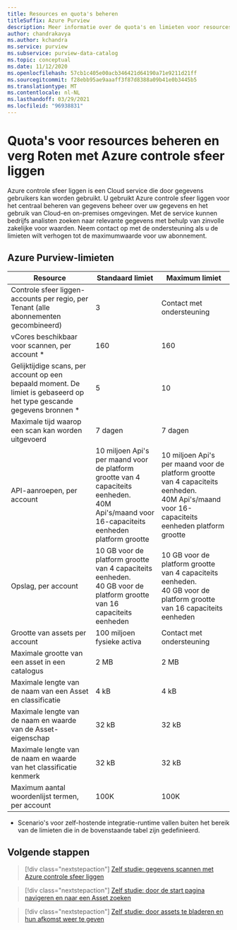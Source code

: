 ```yaml
---
title: Resources en quota's beheren
titleSuffix: Azure Purview
description: Meer informatie over de quota's en limieten voor resources voor Azure controle sfeer liggen en hoe u quotum verhogingen kunt aanvragen.
author: chandrakavya
ms.author: kchandra
ms.service: purview
ms.subservice: purview-data-catalog
ms.topic: conceptual
ms.date: 11/12/2020
ms.openlocfilehash: 57cb1c405e00acb346421d64190a71e9211d21ff
ms.sourcegitcommit: f28ebb95ae9aaaff3f87d8388a09b41e0b3445b5
ms.translationtype: MT
ms.contentlocale: nl-NL
ms.lasthandoff: 03/29/2021
ms.locfileid: "96938831"
---
```

# <a name="manage-and-increase-quotas-for-resources-with-azure-purview"></a>Quota's voor resources beheren en verg Roten met Azure controle sfeer liggen
 
Azure controle sfeer liggen is een Cloud service die door gegevens gebruikers kan worden gebruikt. U gebruikt Azure controle sfeer liggen voor het centraal beheren van gegevens beheer over uw gegevens en het gebruik van Cloud-en on-premises omgevingen. Met de service kunnen bedrijfs analisten zoeken naar relevante gegevens met behulp van zinvolle zakelijke voor waarden. Neem contact op met de ondersteuning als u de limieten wilt verhogen tot de maximumwaarde voor uw abonnement.
 
## <a name="azure-purview-limits"></a>Azure Purview-limieten
 
|**Resource**|  **Standaard limiet**  |**Maximum limiet**|
|---|---|---|
|Controle sfeer liggen-accounts per regio, per Tenant (alle abonnementen gecombineerd)|3|Contact met ondersteuning|
|vCores beschikbaar voor scannen, per account *|160|160|
|Gelijktijdige scans, per account op een bepaald moment. De limiet is gebaseerd op het type gescande gegevens bronnen *|5 | 10 |
|Maximale tijd waarop een scan kan worden uitgevoerd|7 dagen|7 dagen|
|API-aanroepen, per account|10 miljoen Api's per maand voor de platform grootte van 4 capaciteits eenheden. <br>40M Api's/maand voor 16-capaciteits eenheden platform grootte |10 miljoen Api's per maand voor de platform grootte van 4 capaciteits eenheden. <br>40M Api's/maand voor 16-capaciteits eenheden platform grootte|
|Opslag, per account|10 GB voor de platform grootte van 4 capaciteits eenheden. <br>40 GB voor de platform grootte van 16 capaciteits eenheden |10 GB voor de platform grootte van 4 capaciteits eenheden. <br> 40 GB voor de platform grootte van 16 capaciteits eenheden |
|Grootte van assets per account|100 miljoen fysieke activa |Contact met ondersteuning|
|Maximale grootte van een asset in een catalogus|2 MB|2 MB|
|Maximale lengte van de naam van een Asset en classificatie|4 kB|4 kB|
|Maximale lengte van de naam en waarde van de Asset-eigenschap|32 kB|32 kB|
|Maximale lengte van de naam en waarde van het classificatie kenmerk|32 kB|32 kB|
|Maximum aantal woordenlijst termen, per account|100K|100K|
 
* Scenario's voor zelf-hostende integratie-runtime vallen buiten het bereik van de limieten die in de bovenstaande tabel zijn gedefinieerd. 
 
## <a name="next-steps"></a>Volgende stappen
 
> [!div class="nextstepaction"]
>[Zelf studie: gegevens scannen met Azure controle sfeer liggen](tutorial-scan-data.md)

> [!div class="nextstepaction"]
>[Zelf studie: door de start pagina navigeren en naar een Asset zoeken](tutorial-asset-search.md)

> [!div class="nextstepaction"]
>[Zelf studie: door assets te bladeren en hun afkomst weer te geven](tutorial-browse-and-view-lineage.md)

